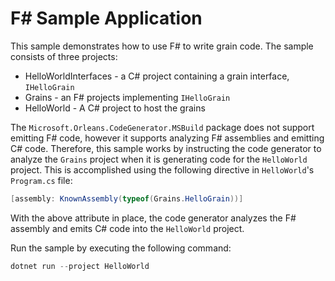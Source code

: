 # F# Sample Application

This sample demonstrates how to use F# to write grain code. The sample consists of three projects:

* HelloWorldInterfaces - a C# project containing a grain interface, `IHelloGrain`
* Grains - an F# projects implementing `IHelloGrain`
* HelloWorld - A C# project to host the grains

The `Microsoft.Orleans.CodeGenerator.MSBuild` package does not support emitting F# code, however it supports analyzing F# assemblies and emitting C# code. Therefore, this sample works by instructing the code generator to analyze the `Grains` project when it is generating code for the `HelloWorld` project. This is accomplished using the following directive in `HelloWorld`'s `Program.cs` file:

``` C#
[assembly: KnownAssembly(typeof(Grains.HelloGrain))]
```

With the above attribute in place, the code generator analyzes the F# assembly and emits C# code into the `HelloWorld` project.

Run the sample by executing the following command:

``` powershell
dotnet run --project HelloWorld
```
